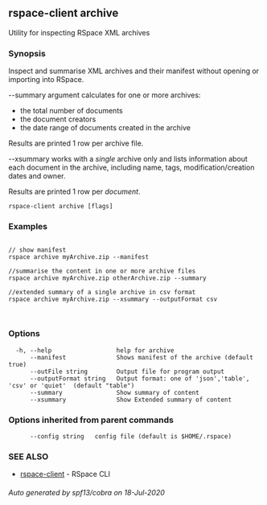 ## rspace-client archive

Utility for inspecting RSpace XML archives

### Synopsis

Inspect and summarise XML archives and their manifest without opening or importing into RSpace.

--summary argument calculates for one or more archives:

- the total number of documents
- the document creators
- the date range of documents created in the archive

Results are printed 1 row per archive file.

--xsummary works with a *single* archive only and lists information about each document in the archive,
 including name, tags, modification/creation dates and owner.

 Results are printed 1 row per *document*.



```
rspace-client archive [flags]
```

### Examples

```

// show manifest
rspace archive myArchive.zip --manifest

//summarise the content in one or more archive files
rspace archive myArchive.zip otherArchive.zip --summary

//extended summary of a single archive in csv format
rspace archive myArchive.zip --xsummary --outputFormat csv

	
```

### Options

```
  -h, --help                  help for archive
      --manifest              Shows manifest of the archive (default true)
      --outFile string        Output file for program output
      --outputFormat string   Output format: one of 'json','table', 'csv' or 'quiet'  (default "table")
      --summary               Show summary of content
      --xsummary              Show Extended summary of content
```

### Options inherited from parent commands

```
      --config string   config file (default is $HOME/.rspace)
```

### SEE ALSO

* [rspace-client](rspace-client.md)	 - RSpace CLI

###### Auto generated by spf13/cobra on 18-Jul-2020

